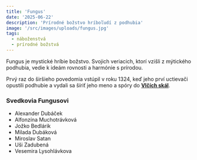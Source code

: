 ```yaml
---
title: 'Fungus'
date: '2025-06-22'
description: 'Prírodné božstvo hríboľudí z podhubia'
image: '/src/images/uploads/fungus.jpg'
tags:
  - náboženstvá
  - prírodné božstvá
---
```


Fungus je mystické hríbie božstvo. Svojich veriacich, ktorí vzišli z mýtického podhubia, vedie k ideám rovnosti a harmónie s prírodou.

Prvý raz do širšieho povedomia vstúpil v roku 1324, keď jeho prví uctievači opustili podhubie a vydali sa šíriť jeho meno a spóry do [**Vlčích skál**](/articles/Vlcie-skaly.md).

### Svedkovia Fungusovi
- Alexander Dubáček
- Alfonzína Muchotrávková
- Jožko Bedlárik
- Milada Dubáková
- Miroslav Satan
- Uši Zadubená
- Vesemira Lysohlávkova